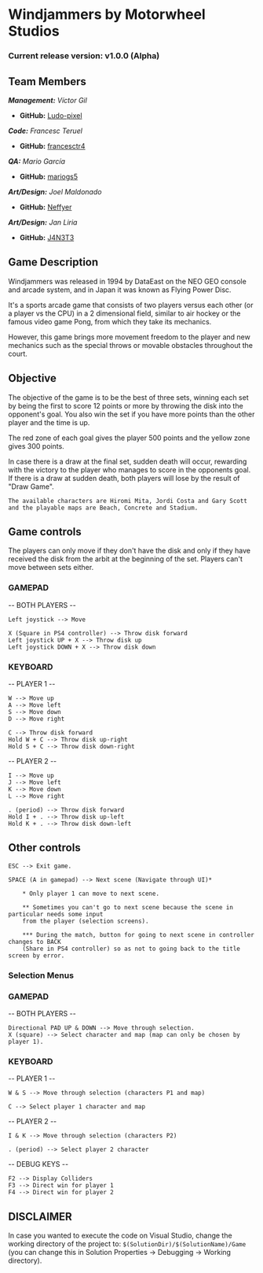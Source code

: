 # Windjammers by Motorwheel Studios

### Current release version: v1.0.0 (Alpha)

## Team Members

_**Management:** Víctor Gil_
* **GitHub:** [Ludo-pixel](https://github.com/Ludo-pixel)

_**Code:** Francesc Teruel_
* **GitHub:** [francesctr4](https://github.com/francesctr4)

_**QA:** Mario García_
* **GitHub:** [mariogs5](https://github.com/mariogs5)

_**Art/Design:** Joel Maldonado_
* **GitHub:** [Neffyer](https://github.com/Neffyer)

_**Art/Design:** Jan Liria_
* **GitHub:** [J4N3T3](https://github.com/J4N3T3)

## Game Description

Windjammers was released in 1994 by DataEast on the NEO GEO console 
and arcade system, and in Japan it was known as Flying Power Disc.

It's a sports arcade game that consists of two players versus 
each other (or a player vs the CPU) in a 2 dimensional field, 
similar to air hockey or the famous video game Pong, from which 
they take its mechanics. 

However, this game brings more movement freedom to the player 
and new mechanics such as the special throws or movable obstacles 
throughout the court.

## Objective

The objective of the game is to be the best of three sets, winning each set by being the first to score 12 points 
or more by throwing the disk into the opponent's goal. You also win the set if you have more points than the other 
player and the time is up.

The red zone of each goal gives the player 500 points and the yellow
zone gives 300 points.

In case there is a draw at the final set, sudden death will occur, rewarding with the victory to the player
who manages to score in the opponents goal. If there is a draw at sudden death, both players will lose by the
result of "Draw Game".

	The available characters are Hiromi Mita, Jordi Costa and Gary Scott 
	and the playable maps are Beach, Concrete and Stadium.

## Game controls

The players can only move if they don't have the disk and only if they have received the disk from the arbit
at the beginning of the set. Players can't move between sets either.

### GAMEPAD ###

-- BOTH PLAYERS --

	Left joystick --> Move

	X (Square in PS4 controller) --> Throw disk forward
	Left joystick UP + X --> Throw disk up
	Left joystick DOWN + X --> Throw disk down

### KEYBOARD ###

-- PLAYER 1 --

	W --> Move up
	A --> Move left
	S --> Move down
	D --> Move right

	C --> Throw disk forward
	Hold W + C --> Throw disk up-right
	Hold S + C --> Throw disk down-right

-- PLAYER 2 --

	I --> Move up
	J --> Move left
	K --> Move down
	L --> Move right

	. (period) --> Throw disk forward
	Hold I + . --> Throw disk up-left
	Hold K + . --> Throw disk down-left

## Other controls

	ESC --> Exit game.

	SPACE (A in gamepad) --> Next scene (Navigate through UI)*

	 	* Only player 1 can move to next scene.

	 	** Sometimes you can't go to next scene because the scene in particular needs some input
		from the player (selection screens).

	 	*** During the match, button for going to next scene in controller changes to BACK 
		(Share in PS4 controller) so as not to going back to the title screen by error.

### Selection Menus

### GAMEPAD ###

-- BOTH PLAYERS --

	Directional PAD UP & DOWN --> Move through selection.
	X (square) --> Select character and map (map can only be chosen by player 1).

### KEYBOARD ###

-- PLAYER 1 --

	W & S --> Move through selection (characters P1 and map)

	C --> Select player 1 character and map

-- PLAYER 2 --

	I & K --> Move through selection (characters P2)

	. (period) --> Select player 2 character

-- DEBUG KEYS --

	F2 --> Display Colliders
	F3 --> Direct win for player 1
	F4 --> Direct win for player 2

## DISCLAIMER

In case you wanted to execute the code on Visual Studio, change the working directory of the project to: ``$(SolutionDir)/$(SolutionName)/Game`` 
(you can change this in Solution Properties -> Debugging -> Working directory).

